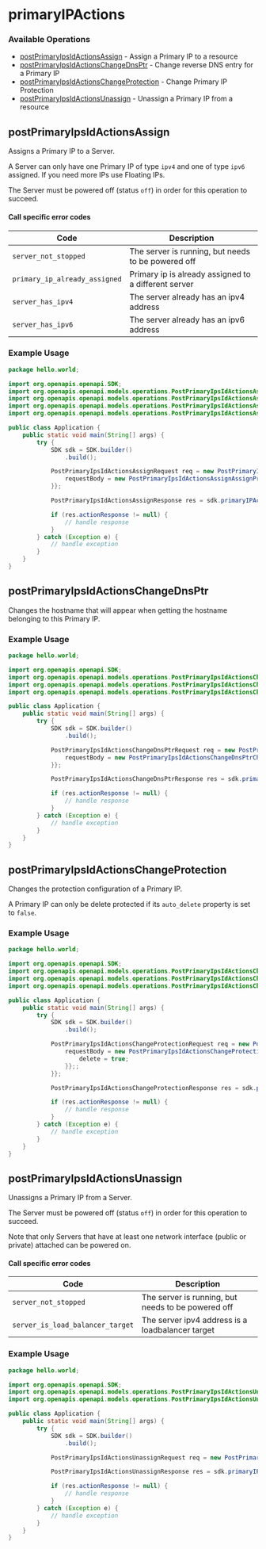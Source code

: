 # primaryIPActions

### Available Operations

* [postPrimaryIpsIdActionsAssign](#postprimaryipsidactionsassign) - Assign a Primary IP to a resource
* [postPrimaryIpsIdActionsChangeDnsPtr](#postprimaryipsidactionschangednsptr) - Change reverse DNS entry for a Primary IP
* [postPrimaryIpsIdActionsChangeProtection](#postprimaryipsidactionschangeprotection) - Change Primary IP Protection
* [postPrimaryIpsIdActionsUnassign](#postprimaryipsidactionsunassign) - Unassign a Primary IP from a resource

## postPrimaryIpsIdActionsAssign

Assigns a Primary IP to a Server.

A Server can only have one Primary IP of type `ipv4` and one of type `ipv6` assigned. If you need more IPs use Floating IPs.

The Server must be powered off (status `off`) in order for this operation to succeed.

#### Call specific error codes

| Code                          | Description                                                   |
|------------------------------ |-------------------------------------------------------------- |
| `server_not_stopped`          | The server is running, but needs to be powered off            |
| `primary_ip_already_assigned` | Primary ip is already assigned to a different server          |
| `server_has_ipv4`             | The server already has an ipv4 address                        |
| `server_has_ipv6`             | The server already has an ipv6 address                        |


### Example Usage

```java
package hello.world;

import org.openapis.openapi.SDK;
import org.openapis.openapi.models.operations.PostPrimaryIpsIdActionsAssignAssignPrimaryIPRequest;
import org.openapis.openapi.models.operations.PostPrimaryIpsIdActionsAssignAssignPrimaryIPRequestAssigneeTypeEnum;
import org.openapis.openapi.models.operations.PostPrimaryIpsIdActionsAssignRequest;
import org.openapis.openapi.models.operations.PostPrimaryIpsIdActionsAssignResponse;

public class Application {
    public static void main(String[] args) {
        try {
            SDK sdk = SDK.builder()
                .build();

            PostPrimaryIpsIdActionsAssignRequest req = new PostPrimaryIpsIdActionsAssignRequest(896672L) {{
                requestBody = new PostPrimaryIpsIdActionsAssignAssignPrimaryIPRequest(4711L, PostPrimaryIpsIdActionsAssignAssignPrimaryIPRequestAssigneeTypeEnum.SERVER);;
            }};            

            PostPrimaryIpsIdActionsAssignResponse res = sdk.primaryIPActions.postPrimaryIpsIdActionsAssign(req);

            if (res.actionResponse != null) {
                // handle response
            }
        } catch (Exception e) {
            // handle exception
        }
    }
}
```

## postPrimaryIpsIdActionsChangeDnsPtr

Changes the hostname that will appear when getting the hostname belonging to this Primary IP.

### Example Usage

```java
package hello.world;

import org.openapis.openapi.SDK;
import org.openapis.openapi.models.operations.PostPrimaryIpsIdActionsChangeDnsPtrChangeDNSPTRRequest;
import org.openapis.openapi.models.operations.PostPrimaryIpsIdActionsChangeDnsPtrRequest;
import org.openapis.openapi.models.operations.PostPrimaryIpsIdActionsChangeDnsPtrResponse;

public class Application {
    public static void main(String[] args) {
        try {
            SDK sdk = SDK.builder()
                .build();

            PostPrimaryIpsIdActionsChangeDnsPtrRequest req = new PostPrimaryIpsIdActionsChangeDnsPtrRequest(714697L) {{
                requestBody = new PostPrimaryIpsIdActionsChangeDnsPtrChangeDNSPTRRequest("server02.example.com", "1.2.3.4");;
            }};            

            PostPrimaryIpsIdActionsChangeDnsPtrResponse res = sdk.primaryIPActions.postPrimaryIpsIdActionsChangeDnsPtr(req);

            if (res.actionResponse != null) {
                // handle response
            }
        } catch (Exception e) {
            // handle exception
        }
    }
}
```

## postPrimaryIpsIdActionsChangeProtection

Changes the protection configuration of a Primary IP.

A Primary IP can only be delete protected if its `auto_delete` property is set to `false`.


### Example Usage

```java
package hello.world;

import org.openapis.openapi.SDK;
import org.openapis.openapi.models.operations.PostPrimaryIpsIdActionsChangeProtectionChangeProtectionRequest;
import org.openapis.openapi.models.operations.PostPrimaryIpsIdActionsChangeProtectionRequest;
import org.openapis.openapi.models.operations.PostPrimaryIpsIdActionsChangeProtectionResponse;

public class Application {
    public static void main(String[] args) {
        try {
            SDK sdk = SDK.builder()
                .build();

            PostPrimaryIpsIdActionsChangeProtectionRequest req = new PostPrimaryIpsIdActionsChangeProtectionRequest(990339L) {{
                requestBody = new PostPrimaryIpsIdActionsChangeProtectionChangeProtectionRequest() {{
                    delete = true;
                }};;
            }};            

            PostPrimaryIpsIdActionsChangeProtectionResponse res = sdk.primaryIPActions.postPrimaryIpsIdActionsChangeProtection(req);

            if (res.actionResponse != null) {
                // handle response
            }
        } catch (Exception e) {
            // handle exception
        }
    }
}
```

## postPrimaryIpsIdActionsUnassign

Unassigns a Primary IP from a Server.

The Server must be powered off (status `off`) in order for this operation to succeed.

Note that only Servers that have at least one network interface (public or private) attached can be powered on.

#### Call specific error codes

| Code                              | Description                                                   |
|---------------------------------- |-------------------------------------------------------------- |
| `server_not_stopped`              | The server is running, but needs to be powered off            |
| `server_is_load_balancer_target`  | The server ipv4 address is a loadbalancer target              |


### Example Usage

```java
package hello.world;

import org.openapis.openapi.SDK;
import org.openapis.openapi.models.operations.PostPrimaryIpsIdActionsUnassignRequest;
import org.openapis.openapi.models.operations.PostPrimaryIpsIdActionsUnassignResponse;

public class Application {
    public static void main(String[] args) {
        try {
            SDK sdk = SDK.builder()
                .build();

            PostPrimaryIpsIdActionsUnassignRequest req = new PostPrimaryIpsIdActionsUnassignRequest(469497L);            

            PostPrimaryIpsIdActionsUnassignResponse res = sdk.primaryIPActions.postPrimaryIpsIdActionsUnassign(req);

            if (res.actionResponse != null) {
                // handle response
            }
        } catch (Exception e) {
            // handle exception
        }
    }
}
```
